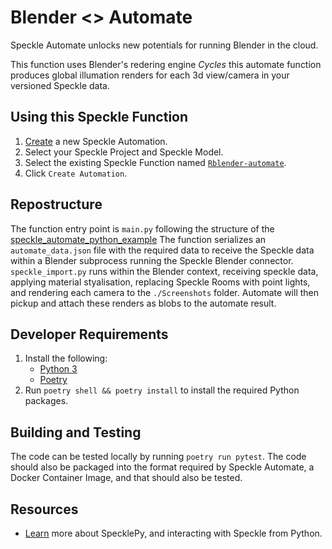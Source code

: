 # Blender <> Automate


Speckle Automate unlocks new potentials for running Blender in the cloud.

This function uses Blender's redering engine *Cycles* this automate function produces global illumation renders for each 3d view/camera in your versioned Speckle data.


## Using this Speckle Function

1. [Create](https://automate.speckle.dev/) a new Speckle Automation.
1. Select your Speckle Project and Speckle Model.
1. Select the existing Speckle Function named [`Rblender-automate`](https://automate.speckle.dev/functions/fe6015a999).
1. Click `Create Automation`.


## Repostructure

The function entry point is `main.py` following the structure of the [speckle_automate_python_example](https://github.com/specklesystems/speckle_automate_python_example)
The function serializes an `automate_data.json` file with the required data to receive the Speckle data within a Blender subprocess running the Speckle Blender connector.
`speckle_import.py` runs within the Blender context, receiving speckle data, applying material styalisation, replacing Speckle Rooms with point lights, and rendering each camera to the `./Screenshots` folder. Automate will then pickup and attach these renders as blobs to the automate result.


## Developer Requirements

1. Install the following:
    - [Python 3](https://www.python.org/downloads/)
    - [Poetry](https://python-poetry.org/docs/#installing-with-the-official-installer)
1. Run `poetry shell && poetry install` to install the required Python packages.

## Building and Testing

The code can be tested locally by running `poetry run pytest`.
The code should also be packaged into the format required by Speckle Automate, a Docker Container Image, and that should also be tested.

## Resources

- [Learn](https://speckle.guide/dev/python.html) more about SpecklePy, and interacting with Speckle from Python.
